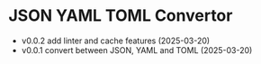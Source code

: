 # JSON YAML TOML Convertor

- v0.0.2 add linter and cache features (2025-03-20)
- v0.0.1 convert between JSON, YAML and TOML (2025-03-20)
